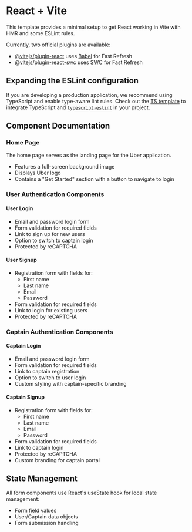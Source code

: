 # React + Vite

This template provides a minimal setup to get React working in Vite with HMR and some ESLint rules.

Currently, two official plugins are available:

- [@vitejs/plugin-react](https://github.com/vitejs/vite-plugin-react/blob/main/packages/plugin-react/README.md) uses [Babel](https://babeljs.io/) for Fast Refresh
- [@vitejs/plugin-react-swc](https://github.com/vitejs/vite-plugin-react-swc) uses [SWC](https://swc.rs/) for Fast Refresh

## Expanding the ESLint configuration

If you are developing a production application, we recommend using TypeScript and enable type-aware lint rules. Check out the [TS template](https://github.com/vitejs/vite/tree/main/packages/create-vite/template-react-ts) to integrate TypeScript and [`typescript-eslint`](https://typescript-eslint.io) in your project.

## Component Documentation

### Home Page

The home page serves as the landing page for the Uber application.

- Features a full-screen background image
- Displays Uber logo
- Contains a "Get Started" section with a button to navigate to login

### User Authentication Components

#### User Login

- Email and password login form
- Form validation for required fields
- Link to sign up for new users
- Option to switch to captain login
- Protected by reCAPTCHA

#### User Signup

- Registration form with fields for:
  - First name
  - Last name
  - Email
  - Password
- Form validation for required fields
- Link to login for existing users
- Protected by reCAPTCHA

### Captain Authentication Components

#### Captain Login

- Email and password login form
- Form validation for required fields
- Link to captain registration
- Option to switch to user login
- Custom styling with captain-specific branding

#### Captain Signup

- Registration form with fields for:
  - First name
  - Last name
  - Email
  - Password
- Form validation for required fields
- Link to captain login
- Protected by reCAPTCHA
- Custom branding for captain portal

## State Management

All form components use React's useState hook for local state management:

- Form field values
- User/Captain data objects
- Form submission handling
